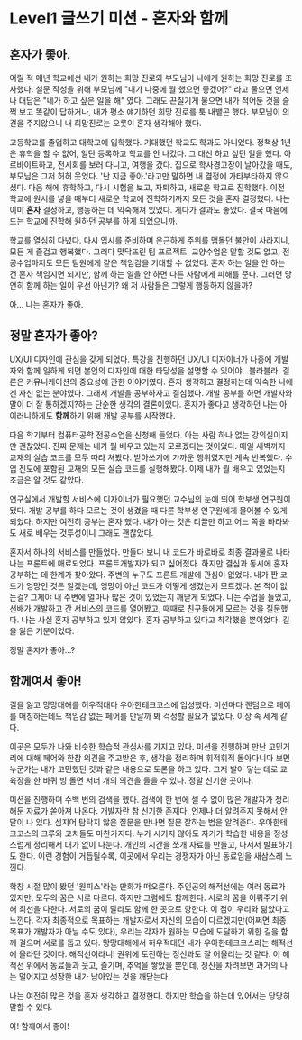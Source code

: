 # Level1 글쓰기 미션 - 혼자와 함께

## 혼자가 좋아.

어릴 적 매년 학교에선 내가 원하는 희망 진로와 부모님이 나에게 원하는 희망 진로를 조사했다. 설문 작성을 위해 부모님께 "내가 나중에 뭘 했으면 좋겠어?" 라고 물으면 언제나 대답은 "네가 하고 싶은 일을 해" 였다. 그래도 끈질기게 물으면 내가 적어둔 것을 슬쩍 보고 똑같이 답하거나, 내가 평소 얘기하던 희망 진로를 툭 내뱉곤 했다. 부모님이 의견을 주지않으니 내 희망진로는 오롯이 혼자 생각해야 했다.

고등학교를 졸업하고 대학교에 입학했다. 기대했던 학교도 학과도 아니었다. 정책상 1년은 휴학을 할 수 없어, 일단 등록하고 학교를 안 나갔다. 그 대신 하고 싶던 일을 했다. 아르바이트하고, 전시회를 보러 다니고, 여행을 갔다. 집으로 학사경고장이 날아갔을 때도, 부모님은 그저 허허 웃었다. '난 지금 좋아.'라고만 말하면 내 결정에 가타부타하지 않으셨다. 다음 해에 휴학하고, 다시 시험을 보고, 자퇴하고, 새로운 학교로 진학했다. 이전 학교에 원서를 넣을 때부터 새로운 학교에 진학하기까지 모든 것을 혼자 결정했다. 나는 이미 **혼자** 결정하고, 행동하는 데 익숙해져 있었다. 게다가 결과도 좋았다. 결국 마음에 드는 학교에 진학해 원하던 공부를 하게 되었으니까.

학교를 열심히 다녔다. 다시 입시를 준비하며 은근하게 주위를 맴돌던 불안이 사라지니, 모든 게 즐겁고 행복했다. 그러다 맞닥뜨린 팀 프로젝트. 교양수업은 말할 것도 없고, 전공수업마저도 모든 팀원에게 같은 책임감을 기대할 수 없었다. 혼자 하는 일을 안 하는 건 혼자 책임지면 되지만, 함께 하는 일을 안 하면 다른 사람에게 피해를 준다. 그러면 당연히 함께 하는 일이 우선 아닌가? 왜 저 사람들은 그렇게 행동하지 않을까?

아... 나는 혼자가 좋아.

## 정말 혼자가 좋아?

UX/UI 디자인에 관심을 갖게 되었다. 특강을 진행하던 UX/UI 디자이너가 나중에 개발자와 함께 일하게 되면 본인의 디자인에 대한 타당성을 설명할 수 있어야...블라블라. 결론은 커뮤니케이션의 중요성에 관한 이야기였다. 혼자 생각하고 결정하는데 익숙한 나에겐 자신 없는 분야였다. 그래서 개발을 공부하자고 결심했다. 개발 공부를 하면 개발자와 말이 더 잘 통하겠지?하는 단순한 생각의 결론이었다. 혼자가 좋다고 생각하던 나는 아이러니하게도 **함께**하기 위해 개발 공부를 시작했다.

다음 학기부터 컴퓨터공학 전공수업을 신청해 들었다. 아는 사람 하나 없는 강의실이지만 괜찮았다. 진짜 문제는 내가 뭘 배우고 있는지 모르겠다는 것이었다. 매일 새벽까지 교재의 실습 코드를 모두 따라 쳐봤다. 받아쓰기에 가까운 행위였지만 계속 반복했다. 수업 진도에 포함된 교재의 모든 실습 코드를 실행해봤다. 이제 내가 뭘 배우고 있었는지 조금은 알 것도 같았다.

연구실에서 개발할 서비스에 디자이너가 필요했던 교수님의 눈에 띄어 학부생 연구원이 됐다. 개발 공부를 하다 모르는 것이 생겼을 때 다른 학부생 연구원에게 물어볼 수 있게 되었다. 하지만 여전히 공부는 혼자 했다. 내가 아는 것은 티끌만 하고 어느 쪽을 바라봐도 새로 배우는 것투성이니 그래도 괜찮았다.

혼자서 하나의 서비스를 만들었다. 만들다 보니 내 코드가 바로바로 최종 결과물로 나타나는 프론트에 매료되었다. 프론트개발자가 되고 싶어졌다. 하지만 결심과 동시에 혼자 공부하는 데 한계가 찾아왔다. 주변의 누구도 프론트 개발에 관심이 없었다. 내가 짠 코드가 엉망인 것은 알겠는데, 엉망이 아닌 코드가 어떻게 생겼는지 모르겠다. 본 적이 없는걸? 그제야 내 주변에 얼마나 많은 것이 있었는지 깨닫게 되었다. 나는 수업을 들었고, 선배가 개발하고 간 서비스의 코드를 열어봤고, 때때로 친구들에게 모르는 것을 질문했다. 나는 사실 혼자 공부하고 있지 않았다. 혼자 공부하고 있다고 착각했을 뿐이었다. 길을 잃은 기분이었다.

정말 혼자가 좋아...?

## 함께여서 좋아!

길을 잃고 망망대해를 허우적대다 우아한테크코스에 입성했다. 미션마다 랜덤으로 페어를 매칭하는데도 책임감 없는 페어를 만날까 봐 걱정할 필요가 없었다. 이상 속 세계 같다.

이곳은 모두가 나와 비슷한 학습적 관심사를 가지고 있다. 미션을 진행하며 만난 고민거리에 대해 페어와 한참 의견을 주고받은 후, 생각을 정리하며 휘적휘적 돌아다니다 보면 누군가는 내가 고민했던 것과 같은 내용으로 토론을 하고 있다. 그저 발이 닿는 데로 교육장을 한 바퀴 빙 돌면 서너 개의 의견을 들을 수 있다. 정말 신기한 곳이다.

미션을 진행하며 수백 번의 검색을 헸다. 검색에 한 번에 셀 수 없이 많은 개발자가 정리해둔 자료가 쏟아져 나온다. 개발자란 참 신기한 존재다. 언제나 더 알려주지 못해서 안달이 나 있다. 심지어 탐탁지 않은 질문을 만나면 질문 잘하는 법을 알려준다. 우아한테크코스의 크루와 코치들도 마찬가지다. 누가 시키지 않아도 자기가 학습한 내용을 정성스럽게 정리해서 대가 없이 나눈다. 개인의 시간을 쪼개 자료를 만들고, 나서서 발표하기도 한다. 이런 경험이 거듭될수록, 이곳에서 우리는 경쟁자가 아닌 동료임을 새삼스레 느낀다.

학창 시절 많이 봤던 '원피스'라는 만화가 떠오른다. 주인공의 해적선에는 여러 동료가 있지만, 모두의 꿈은 서로 다르다. 하지만 그럼에도 함께한다. 서로의 꿈을 이뤄주기 위해 최선을 다한다. 서로의 꿈이 달라도 함께 한 곳으로 향한다. 이 점이 우리와 닮았다고 느낀다. 각자 최종적으로 목표하는 개발자로서 자신의 모습이 다르겠지만(어쩌면 최종 목표가 개발자가 아닐 수도 있다), 우리는 각자가 원하는 모습에 도달하기 위한 길을 함께 걸으며 서로를 돕고 있다. 망망대해에서 허우적대던 내가 우아한테크코스라는 해적선에 올라탄 것이다. 해적선이라니! 권위에 도전하는 정신과도 잘 어울리는 것 같다. 이 해적선 위에서 동료들과 웃고, 즐기며, 추억을 쌓았을 뿐인데, 정신을 차려보면 과거의 나는 멀어지고 성장한 내가 남아있는 것을 깨닫는다.

나는 여전히 많은 것을 혼자 생각하고 결정한다. 하지만 학습을 하는데 있어서는 당당히 말할 수 있다.

아! 함께여서 좋아!
